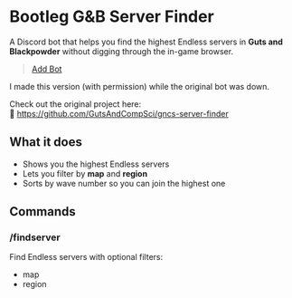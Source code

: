 # Bootleg G&B Server Finder

A Discord bot that helps you find the highest Endless servers in **Guts and Blackpowder** without digging through the in-game browser.

> [Add Bot](https://discord.com/oauth2/authorize?client_id=1366418371343679548&permissions=8&integration_type=0&scope=bot+applications.commands)

I made this version (with permission) while the original bot was down.  

Check out the original project here:  
🔗 https://github.com/GutsAndCompSci/gncs-server-finder

## What it does

- Shows you the highest Endless servers
- Lets you filter by **map** and **region**
- Sorts by wave number so you can join the highest one

## Commands

### /findserver
Find Endless servers with optional filters:
- map
- region

